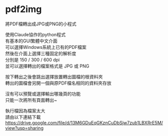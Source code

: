 # pdf2img
將PDF檔轉出成JPG或PNG的小程式

使用Claude協作的python程式  
有基本的GUI繁體中文介面  
可以選擇Windows系統上已有的PDF檔案  
然後在介面上選擇三種固定的解析度  
分別是 150 / 300 / 600 dpi  
並可以選擇轉出的檔案格式是 JPG 或 PNG  

按下轉出之後會跳出選擇放置轉出圖檔的根資料夾  
轉出的圖檔會另開一個與原PDF檔名相同的資料夾存放

沒有可以預覽或選擇輸出哪幾頁的功能  
只能一次將所有頁面轉出~

執行檔因為檔案太大  
請由以下連結下載  
https://drive.google.com/file/d/13M6GDuEqGKznCuDbSjw7zub1LBXRrE5M/view?usp=sharing
